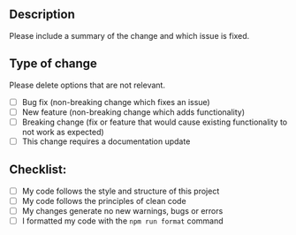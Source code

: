 ## Description

Please include a summary of the change and which issue is fixed.

## Type of change

Please delete options that are not relevant.

- [ ] Bug fix (non-breaking change which fixes an issue)
- [ ] New feature (non-breaking change which adds functionality)
- [ ] Breaking change (fix or feature that would cause existing functionality to not work as expected)
- [ ] This change requires a documentation update

## Checklist:

- [ ] My code follows the style and structure of this project
- [ ] My code follows the principles of clean code
- [ ] My changes generate no new warnings, bugs or errors
- [ ] I formatted my code with the `npm run format` command
